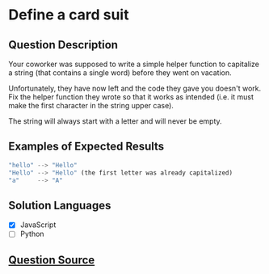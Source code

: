 # Define a card suit

## Question Description

Your coworker was supposed to write a simple helper function to capitalize a string (that contains a single word) before they went on vacation.

Unfortunately, they have now left and the code they gave you doesn't work. Fix the helper function they wrote so that it works as intended (i.e. it must make the first character in the string upper case).

The string will always start with a letter and will never be empty.

## Examples of Expected Results

```js
"hello" --> "Hello"
"Hello" --> "Hello" (the first letter was already capitalized)
"a"     --> "A"
```

## Solution Languages

- [x] JavaScript
- [ ] Python

## [Question Source](https://www.codewars.com/kata/595970246c9b8fa0a8000086)
